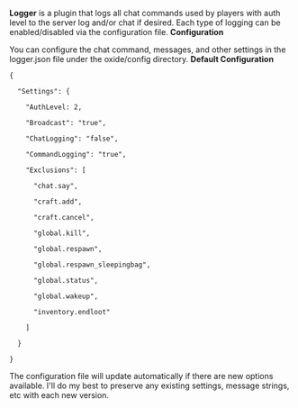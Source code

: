 [](http://forum.rustoxide.com/plugins/670/rate)
**Logger** is a plugin that logs all chat commands used by players with auth level to the server log and/or chat if desired. Each type of logging can be enabled/disabled via the configuration file.
**Configuration**

You can configure the chat command, messages, and other settings in the logger.json file under the oxide/config directory.
**Default Configuration**

````
{

  "Settings": {

    "AuthLevel: 2,

    "Broadcast": "true",

    "ChatLogging": "false",

    "CommandLogging": "true",

    "Exclusions": [

      "chat.say",

      "craft.add",

      "craft.cancel",

      "global.kill",

      "global.respawn",

      "global.respawn_sleepingbag",

      "global.status",

      "global.wakeup",

      "inventory.endloot"

    ]

  }

}
````

The configuration file will update automatically if there are new options available. I'll do my best to preserve any existing settings, message strings, etc with each new version.